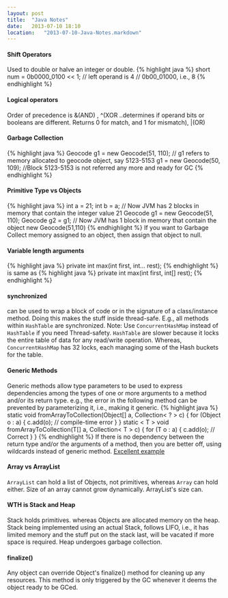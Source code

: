 ```yaml
---
layout: post
title:  "Java Notes"
date:   2013-07-10 18:10
location:   "2013-07-10-Java-Notes.markdown" 
---
```


#### Shift Operators
Used to double or halve an integer or double.
{% highlight java %}
short num = 0b0000_0100 << 1; // left operand is 4
// 0b00_01000, i.e., 8
{% endhighlight %}

#### Logical operators
Order of precedence is &(AND) , ^(XOR ..determines if operand bits or booleans are different. Returns 0 for match, and 1 for mismatch), |(OR)

#### Garbage Collection
{% highlight java %}
Geocode g1 = new Geocode(51, 110); // g1 refers to memory allocated to geocode object, say 5123-5153
g1 = new Geocode(50, 109); //Block 5123-5153 is not referred any more and ready for GC
{% endhighlight %}

#### Primitive Type vs Objects
{% highlight java %}
int a = 21;
int b = a; // Now JVM has 2 blocks in memory that contain the integer value 21
Geocode g1 = new Geocode(51, 110);
Geocode g2 = g1; // Now JVM has 1 block in memory that contain the object new Geocode(51,110)
{% endhighlight %}
If you want to Garbage Collect memory assigned to an object, then assign that object to null.

#### Variable length arguments
{% highlight java %}
private int max(int first, int... rest);
{% endhighlight %}
is same as
{% highlight java %}
private int max(int first, int[] rest);
{% endhighlight %}

#### synchronized
can be used to wrap a block of code or in the signature of a class/instance method. Doing this makes the stuff inside thread-safe. E.g., all methods within `HashTable` are synchronized.
Note: Use `ConcurrentHashMap` instead of `HashTable` if you need Thread-safety. `HashTable` are slower because it locks the entire table of data for any read/write operation. Whereas, `ConcurrentHashMap` has 32 locks, each managing some of the Hash buckets for the table.

#### Generic Methods
Generic methods allow type parameters to be used to express dependencies among the types of one or more arguments to a method and/or its return type. e.g., the error in the following method can be prevented by parameterizing it, i.e., making it generic.
{% highlight java %}
static void fromArrayToCollection(Object[] a, Collection< ? > c) {
    for (Object o : a) { 
        c.add(o); // compile-time error
    }
}
static < T > void fromArrayToCollection(T[] a, Collection< T > c) {
    for (T o : a) {
        c.add(o); // Correct
    }
}
{% endhighlight %}
If there is no dependency between the return type and/or the arguments of a method, then you are better off, using wildcards instead of generic method. [Excellent example]()

#### Array vs ArrayList
`ArrayList` can hold a list of Objects, not primitives, whereas `Array` can hold either.
Size of an array cannot grow dynamically. ArrayList's size can.

#### WTH is Stack and Heap
Stack holds primitives. whereas Objects are allocated memory on the heap.
Stack being implemented using an actual Stack, follows LIFO, i.e., it has limited memory and the stuff put on the stack last, will be vacated if more space is required. Heap undergoes garbage collection.

#### finalize()
Any object can override Object's finalize() method for cleaning up any resources. This method is only triggered by the GC whenever it deems the object ready to be GCed.
